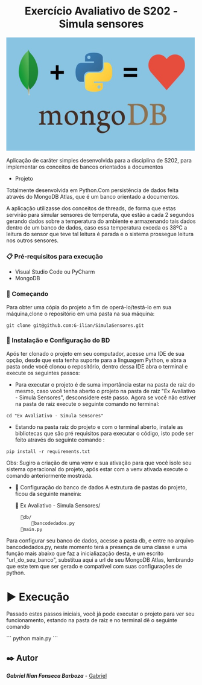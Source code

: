 <h1 align ="center">Exercício Avaliativo de S202 - Simula sensores</h1>

<img src="https://github.com/G-ilian/SimulaSensores/blob/main/python%2Bmongo_logo.jpg" height="300" width="500" >


<p>Aplicação de caráter simples desenvolvida para a disciplina de S202, para implementar os conceitos de bancos orientados a documentos</p>

- Projeto

<p>Totalmente desenvolvida em Python.Com persistência de dados feita através do MongoDB Atlas, que é um banco orientado a documentos.</p>
<p>A aplicação utilizasse dos conceitos de threads, de forma que estas servirão para simular sensores de temperuta, que estão a cada 2 segundos gerando dados sobre a temperatura do ambiente e armazenando tais dados dentro de um banco de dados, caso essa temperatura exceda os 38ºC a leitura do sensor que teve tal leitura é parada e o sistema prossegue leitura nos outros sensores.</p>

### 📋 Pré-requisitos para execução
- Visual Studio Code ou PyCharm
- MongoDB


### 🚀 Começando
Para obter uma cópia do projeto a fim de operá-lo/testá-lo em sua máquina,clone o repositório em uma pasta na sua máquina:

```
git clone git@github.com:G-ilian/SimulaSensores.git
```

### 🔧 Instalação e Configuração do BD
<p>Após ter clonado o projeto em seu computador, acesse uma IDE de sua opção, desde que esta tenha suporte para a linguagem Python, e abra a pasta onde você clonou o repositório, dentro dessa IDE abra o terminal e execute os seguintes passos: </p>

- Para executar o projeto é de suma importância estar na pasta de raiz do mesmo, caso você tenha aberto o projeto na pasta de raiz "Ex Avaliativo - Simula Sensores", desconsidere este passo. Agora se você não estiver na pasta de raiz execute o seguinte comando no terminal: 
    
```
cd "Ex Avaliativo - Simula Sensores"
``` 

- Estando na pasta raiz do projeto e com o terminal aberto, instale as bibliotecas que são pré requisitos para executar o código, isto pode ser feito através do seguinte comando :

```
pip install -r requirements.txt
```

Obs: Sugiro a criação de uma venv e sua ativação para que você isole seu sistema operacional do projeto, após estar com a venv ativada execute o comando anteriormente mostrada.

- :floppy_disk: Configuração do banco de dados
A estrutura de pastas do projeto, ficou da seguinte maneira: 


    📂 Ex Avaliativo - Simula Sensores/

        📂db/
            📄bancodedados.py
        📄main.py

Para configurar seu banco de dados, acesse a pasta db, e entre no arquivo bancodedados.py, neste momento terá a presença de uma classe e uma função mais abaixo que faz a inicialiazação desta, e um escrito "url_do_seu_banco", substitua aqui a url de seu MongoDB Atlas, lembrando que este tem que ser gerado e compativel com suas configurações de python.

# ▶️ Execução
<p>Passado estes passos iniciais, você já pode executar o projeto para ver seu funcionamento, estando na pasta de raiz e no terminal dê o seguinte comando</p>
```
python main.py
```

## ✒️ Autor

***Gabriel Ilian Fonseca Barboza*** - [Gabriel](https://github.com/G-ilian)